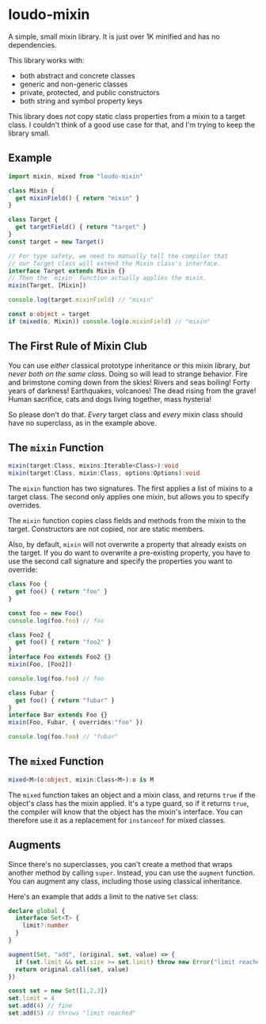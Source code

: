 # loudo-mixin

A simple, small mixin library. It is just over 1K minified and has
no dependencies.

This library works with:
* both abstract and concrete classes
* generic and non-generic classes
* private, protected, and public constructors
* both string and symbol property keys

This library does *not* copy static class properties from a mixin to
a target class. I couldn't think of a good use case for that, and I'm
trying to keep the library small.

## Example

```TypeScript
import mixin, mixed from "loudo-mixin"

class Mixin {
  get mixinField() { return "mixin" }
}

class Target {
  get targetField() { return "target" }
}
const target = new Target()

// For type safety, we need to manually tell the compiler that
// our Target class will extend the Mixin class's interface.
interface Target extends Mixin {}
// Then the `mixin` function actually applies the mixin.
mixin(Target, [Mixin])

console.log(target.mixinField) // "mixin"

const o:object = target
if (mixed(o, Mixin)) console.log(o.mixinField) // "mixin"
```

## The First Rule of Mixin Club

You can use *either* classical prototype inheritance *or* this mixin
library, *but never both on the same class*. Doing so will lead to
strange behavior. Fire and brimstone coming down from the skies! Rivers
and seas boiling! Forty years of darkness! Earthquakes, volcanoes!
The dead rising from the grave! Human sacrifice, cats and dogs living
together, mass hysteria!

So please don't do that. *Every* target class and *every* mixin class
should have no superclass, as in the example above.

## The `mixin` Function

```TypeScript
mixin(target:Class, mixins:Iterable<Class>):void
mixin(target:Class, mixin:Class, options:Options):void
```

The `mixin` function has two signatures. The first applies a list of
mixins to a target class. The second only applies one mixin, but allows
you to specify overrides.

The `mixin` function copies class fields and methods from the mixin to
the target. Constructors are not copied, nor are static members.

Also, by default, `mixin` will not overwrite a property that already
exists on the target. If you do want to overwrite a pre-existing
property, you have to use the second call signature and specify the
properties you want to override:

```TypeScript
class Foo {
  get foo() { return "foo" }
}

const foo = new Foo()
console.log(foo.foo) // foo

class Foo2 {
  get foo() { return "foo2" }
}
interface Foo extends Foo2 {}
mixin(Foo, [Foo2])

console.log(foo.foo) // foo

class Fubar {
  get foo() { return "fubar" }
}
interface Bar extends Foo {}
mixin(Foo, Fubar, { overrides:"foo" })

console.log(foo.foo) // "fubar"
```

## The `mixed` Function

```TypeScript
mixed<M>(o:object, mixin:Class<M>):o is M
```

The `mixed` function takes an object and a mixin class, and returns
`true` if the object's class has the mixin applied. It's a type guard,
so if it returns `true`, the compiler will know that the object has
the mixin's interface. You can therefore use it as a replacement for
`instanceof` for mixed classes.

## Augments

Since there's no superclasses, you can't create a method that wraps
another method by calling `super`. Instead, you can use the `augment`
function. You can augment any class, including those using classical
inheritance.

Here's an example that adds a limit to the native `Set` class:

```TypeScript
declare global {
  interface Set<T> {
    limit?:number
  }
}

augment(Set, "add", (original, set, value) => {
  if (set.limit && set.size >= set.limit) throw new Error("limit reached")
  return original.call(set, value)
})

const set = new Set([1,2,3])
set.limit = 4
set.add(4) // fine
set.add(5) // throws "limit reached"
```

